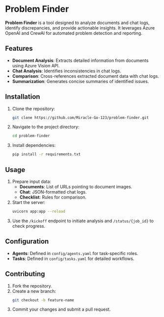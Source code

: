 # Problem Finder

**Problem Finder** is a tool designed to analyze documents and chat logs, identify discrepancies, and provide actionable insights. It leverages Azure OpenAI and CrewAI for automated problem detection and reporting.

## Features

- **Document Analysis**: Extracts detailed information from documents using Azure Vision API.
- **Chat Analysis**: Identifies inconsistencies in chat logs.
- **Comparison**: Cross-references extracted document data with chat logs.
- **Summarization**: Generates concise summaries of identified issues.

## Installation

1. Clone the repository:
   ```bash
   git clone https://github.com/Miracle-Go-123/problem-finder.git
   ```
2. Navigate to the project directory:
   ```bash
   cd problem-finder
   ```
3. Install dependencies:
   ```bash
   pip install -r requirements.txt
   ```

## Usage

1. Prepare input data:
   - **Documents**: List of URLs pointing to document images.
   - **Chat**: JSON-formatted chat logs.
   - **Checklist**: Rules for comparison.
2. Start the server:
   ```bash
   uvicorn app:app --reload
   ```
3. Use the `/kickoff` endpoint to initiate analysis and `/status/{job_id}` to check progress.

## Configuration

- **Agents**: Defined in `config/agents.yaml` for task-specific roles.
- **Tasks**: Defined in `config/tasks.yaml` for detailed workflows.

## Contributing

1. Fork the repository.
2. Create a new branch:
   ```bash
   git checkout -b feature-name
   ```
3. Commit your changes and submit a pull request.
